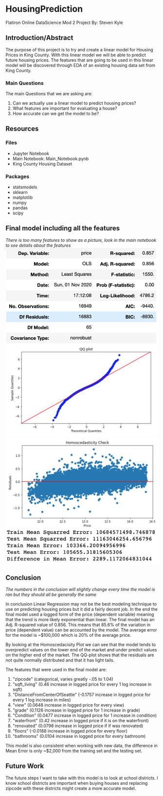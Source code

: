 # HousingPrediction
Flatiron Online DataScience Mod 2 Project
By: Steven Kyle

## Introduction/Abstract

The purpose of this project is to try and create a linear model for Housing Prices in King County. With this linear model we will be able to predict future housing prices. The features that are going to be used in this linear model will be discovered through EDA of an existing housing data set from King County.

### Main Questions

The main Questions that we are asking are:
1. Can we actually use a linear model to predict housing prices?
2. What features are important for evaluating a house?
3. How accurate can we get the model to be?

## Resources
### Files
- Jupyter Notebook
- Main Notebook: Main_Notebook.pynb
- King County Housing Dataset

### Packages
- statsmodels
- sklearn
- matplotlib
- numpy
- pandas
- scipy

## Final model including all the features
*There is too many features to show as a picture, look in the main notebook to see details about the features*
![alt text](https://github.com/stevenkyle2013/HousingPrediction/blob/main/Pictures/FinalModelSummary1.png)
![alt text](https://github.com/stevenkyle2013/HousingPrediction/blob/main/Pictures/FinalModelQQPlot.png)
![alt text](https://github.com/stevenkyle2013/HousingPrediction/blob/main/Pictures/FinalModelHomoscedasticity.png)
![alt text](https://github.com/stevenkyle2013/HousingPrediction/blob/main/Pictures/FinalModelError.png)


## Conclusion

*The numbers in the conclusion will slightly change every time the model is ran but they should all be generally the same*

In conclusion Linear Regression may not be the best modeling technique to use on predicting housing prices but it did a fairly decent job. In the end the final model used a logged form of the price (dependent variable) meaning that the trend is more likely exponential than linear. The final model has an Adj. R-squared value of 0.856. This means that 85.6% of the variation in price (dependent value) can be accounted by the model. The average error for the model is ~$100,000 which is 20% of the average price.

By looking at the Homoscedacisity Plot we can see that the model tends to overpredict values on the lower end of the market and under predict values on the higher end of the market. The QQ-plot shows that the residuals are not quite normally distributed and that it has light tails.

The features that were used in the final model are:

1. "zipcode" (categorical, varies greatly -.05 to 1.04)
2. "sqft_living" (0.46 increase in logged price for every 1 log increase in sqft)
3. "DistanceFromCenterOfSeattle" (-0.1757 increase in logged price for every 1 log increase in miles)
4. "view" (0.0648 increase in logged price for every view)
5. "grade" (0.1126 increase in logged price for 1 increase in grade)
6. "Condition" (0.0477 increase in logged price for 1 increase in condition)
7. "waterfront" (0.42	increase in logged price if it is on the waterfront)
8. "renovated" (0.0798 increase in logged price if if was renovated)
9. "floors" (-0.0188 increase in logged price for every floor)
10. "bathrooms" (0.0104 increase in logged price for every bathroom)

This model is also consistent when working with new data, the difference in Mean Error is only ~$2,000 from the training set and the testing set.

## Future Work
The future steps I want to take with this model is to look at school districts. I know school districts are important when buying houses and replacing zipcode with these districts might create a more accurate model.
